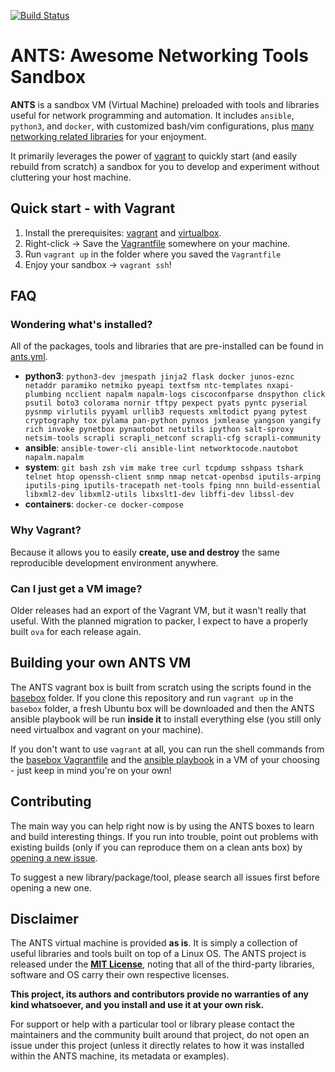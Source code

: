 [![Build Status](https://travis-ci.org/cmsirbu/ants.svg?branch=master)](https://travis-ci.org/cmsirbu/ants)

# ANTS: Awesome Networking Tools Sandbox

**ANTS** is a sandbox VM (Virtual Machine) preloaded with tools and libraries useful for network programming and automation. It includes `ansible`, `python3`, and `docker`, with customized bash/vim configurations, plus [many networking related libraries](#wondering-whats-installed) for your enjoyment.

It primarily leverages the power of [vagrant](https://www.vagrantup.com/) to quickly start (and easily rebuild from scratch) a sandbox for you to develop and experiment without cluttering your host machine.

## Quick start - with Vagrant

1. Install the prerequisites: [vagrant](https://www.vagrantup.com/downloads.html) and [virtualbox](https://www.virtualbox.org/wiki/Downloads).
2. Right-click -> Save the [Vagrantfile](https://raw.githubusercontent.com/cmsirbu/ants/master/Vagrantfile) somewhere on your machine.
3. Run `vagrant up` in the folder where you saved the `Vagrantfile`
4. Enjoy your sandbox -> `vagrant ssh`!


## FAQ

### Wondering what's installed?

All of the packages, tools and libraries that are pre-installed can be found in [ants.yml](basebox/ants.yml).

- **python3**: `python3-dev jmespath jinja2 flask docker junos-eznc netaddr paramiko netmiko pyeapi textfsm ntc-templates nxapi-plumbing ncclient napalm napalm-logs ciscoconfparse dnspython click psutil boto3 colorama nornir tftpy pexpect pyats pyntc pyserial pysnmp virlutils pyyaml urllib3 requests xmltodict pyang pytest cryptography tox pylama pan-python pynxos jxmlease yangson yangify rich invoke pynetbox pynautobot netutils ipython salt-sproxy netsim-tools scrapli scrapli_netconf scrapli-cfg scrapli-community`
- **ansible**: `ansible-tower-cli ansible-lint networktocode.nautobot napalm.napalm`
- **system**: `git bash zsh vim make tree curl tcpdump sshpass tshark telnet htop openssh-client snmp nmap netcat-openbsd iputils-arping iputils-ping iputils-tracepath net-tools fping nnn build-essential libxml2-dev libxml2-utils libxslt1-dev libffi-dev libssl-dev`
- **containers**: `docker-ce docker-compose`

### Why Vagrant?

Because it allows you to easily **create, use and destroy** the same reproducible development environment anywhere.

### Can I just get a VM image?

Older releases had an export of the Vagrant VM, but it wasn't really that useful. With the planned migration to packer, I expect to have a properly built `ova` for each release again.

## Building your own ANTS VM

The ANTS vagrant box is built from scratch using the scripts found in the [basebox](basebox) folder. If you clone this repository and run `vagrant up` in the `basebox` folder, a fresh Ubuntu box will be downloaded and then the ANTS ansible playbook will be run **inside it** to install everything else (you still only need virtualbox and vagrant on your machine).

If you don't want to use `vagrant` at all, you can run the shell commands from the [basebox Vagrantfile](basebox/Vagrantfile) and the [ansible playbook](basebox/provision-ants.yml) in a VM of your choosing - just keep in mind you're on your own!

## Contributing

The main way you can help right now is by using the ANTS boxes to learn and build interesting things. If you run into trouble, point out problems with existing builds (only if you can reproduce them on a clean ants box) by [opening a new issue](https://github.com/cmsirbu/ants/issues).

To suggest a new library/package/tool, please search all issues first before opening a new one.

## Disclaimer

The ANTS virtual machine is provided **as is**. It is simply a collection of useful libraries and tools built on top of a Linux OS. The ANTS project is released under the **[MIT License](LICENSE)**, noting that all of the third-party libraries, software and OS carry their own respective licenses.

**This project, its authors and contributors provide no warranties of any kind whatsoever, and you install and use it at your own risk.**

For support or help with a particular tool or library please contact the maintainers and the community built around that project, do not open an issue under this project (unless it directly relates to how it was installed within the ANTS machine, its metadata or examples).
